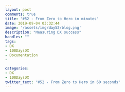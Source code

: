 ```yaml
---
layout: post
comments: true
title: "#52 - From Zero to Hero in minutes"
date: 2019-09-04 03:32:44
image: '/assets/img/day52/blog.png'
description: "Measuring DX success"
handles: "" 
tags:
- DX 
- 100DaysDX
- Documentation
- 

categories:
- DX
- 100DaysDX
twitter_text: "#52 - From Zero to Hero in 60 seconds"
---
```


